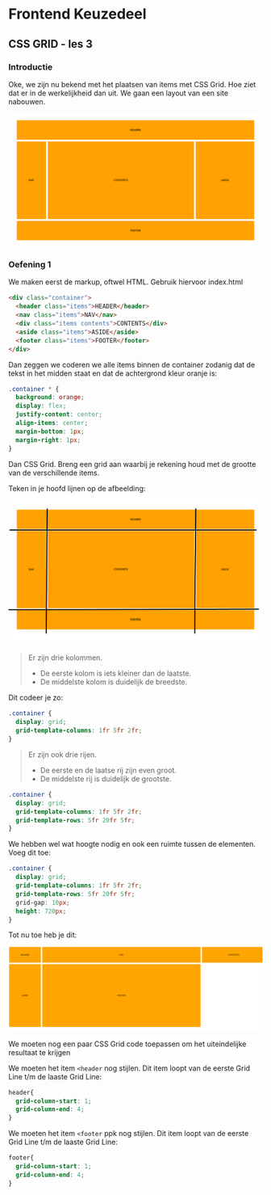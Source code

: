 # Frontend Keuzedeel

## CSS GRID - les 3

### Introductie

Oke, we zijn nu bekend met het plaatsen van items met CSS Grid. Hoe ziet dat er in de werkelijkheid dan uit. We gaan een layout van een site nabouwen.

![Grid Overview](images/layout.png)

### Oefening 1

We maken eerst de markup, oftwel HTML. Gebruik hiervoor index.html

```html
<div class="container">
  <header class="items">HEADER</header>
  <nav class="items">NAV</nav>
  <div class="items contents">CONTENTS</div>
  <aside class="items">ASIDE</aside>
  <footer class="items">FOOTER</footer>
</div>
```

Dan zeggen we coderen we alle items binnen de container zodanig dat de tekst in het midden staat en dat de achtergrond kleur oranje is:

```css
.container * {
  background: orange;
  display: flex;
  justify-content: center;
  align-items: center;
  margin-bottom: 1px;
  margin-right: 1px;
}

```

Dan CSS Grid. Breng een grid aan waarbij je rekening houd met de grootte van de verschillende items.

Teken in je hoofd lijnen op de afbeelding:
![Grid met lijen](images/layout%20met%20lijnen.png)

> Er zijn drie kolommen.
>   - De eerste kolom is iets kleiner dan de laatste.
>   - De middelste kolom is duidelijk de breedste.

Dit codeer je zo:

```css
.container {
  display: grid;
  grid-template-columns: 1fr 5fr 2fr;
}
```

> Er zijn ook drie rijen.
>   - De eerste en de laatse rij zijn even groot.
>   - De middelste rij is duidelijk de grootste.

```css
.container {
  display: grid;
  grid-template-columns: 1fr 5fr 2fr;
  grid-template-rows: 5fr 20fr 5fr;
}
```

We hebben wel wat hoogte nodig en ook een ruimte tussen de elementen. Voeg dit toe:

```css
.container {
  display: grid;
  grid-template-columns: 1fr 5fr 2fr;
  grid-template-rows: 5fr 20fr 5fr;
  grid-gap: 10px;
  height: 720px;
}
```

Tot nu toe heb je dit:

![Grid met lijen](images/layout-without-placement.png)

We moeten nog een paar CSS Grid code toepassen om het uiteindelijke resultaat te krijgen

We moeten het item `<header` nog stijlen. Dit item loopt van de eerste Grid Line t/m de laaste Grid Line:

```css
header{
  grid-column-start: 1;
  grid-column-end: 4;
}
```

We moeten het item `<footer` ppk nog stijlen. Dit item loopt van de eerste Grid Line t/m de laaste Grid Line:

```css
footer{
  grid-column-start: 1;
  grid-column-end: 4;
}
```
